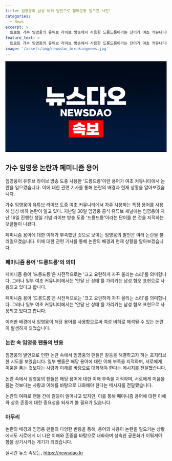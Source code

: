 ```yaml
---
title: 임영웅의 남성 비하 발언으로 불매운동 일으킨 사건!
categories:
  - News
excerpt: >
  트로트 가수 임영웅의 유튜브 라이브 방송에서 사용한 드릉드릉이라는 단어가 여초 커뮤니티에서 남성 비하 용어로 사용된다는 논란이 일고 있다. 해당 단어의 의미와 여성들 사이에서의 사용 등이 논란이 되고, 팬들 사이에서도 반응이 엇갈리고 있다. 논란이 제기되면서 팬들 사이에서 혐오적인 단어 사용에 대한 인식 개선을 촉구하는 의견과 함께 지지하는 목소리도 함께 나오고 있다. Kontext: 유튜브 라이브 방송에서 사용한 용어가 여성 커뮤니티에서 남성 비하 용어로 사용된다는 논란이 일고 있다. 
feature_text: >
  트로트 가수 임영웅의 유튜브 라이브 방송에서 사용한 드릉드릉이라는 단어가 여초 커뮤니티에서 남성 비하 용어로 사용된다는 논란이 일고 있다. 해당 단어의 의미와 여성들 사이에서의 사용 등이 논란이 되고, 팬들 사이에서도 반응이 엇갈리고 있다. 논란이 제기되면서 팬들 사이에서 혐오적인 단어 사용에 대한 인식 개선을 촉구하는 의견과 함께 지지하는 목소리도 함께 나오고 있다. Kontext: 유튜브 라이브 방송에서 사용한 용어가 여성 커뮤니티에서 남성 비하 용어로 사용된다는 논란이 일고 있다. 
image: '/assets/img/newsdao_breakingnews.jpg'
---
```


<p><img src="/assets/img/newsdao_breakingnews.jpg" alt="ontimetimes 속보" /></p>

<h2 data-ke-size="size26">가수 임영웅 논란과 페미니즘 용어</h2>

<p>임영웅이 유튜브 라이브 방송 도중 사용한 '드릉드릉'이란 용어가 여초 커뮤니티에서 논란을 일으켰습니다. 이에 대한 관련 기사를 통해 논란의 배경과 현재 상황을 알아보겠습니다.</p>

<p data-ke-size="size16">가수 임영웅이 유튜브 라이브 도중 여초 커뮤니티에서 자주 사용하는 특정 용어를 사용해 남성 비하 논란이 일고 있다. 지난달 30일 임영웅 공식 유튜브 채널에는 임영웅이 지난 16일 진행한 생일 기념 라이브 방송 도중 '드릉드릉'이라는 단어를 쓴 것을 지적하는 댓글들이 나왔다.</p>

<p>페미니즘 용어에 대한 이해가 부족했던 것으로 보이는 임영웅의 발언은 여러 논란을 불러일으켰습니다. 이에 대한 관련 기사를 통해 논란의 배경과 현재 상황을 알아보겠습니다.</p>

<h3 data-ke-size="size24">페미니즘 용어 '드릉드릉'의 의미</h3>

<p>페미니즘 용어 '드릉드릉'은 사전적으로는 '크고 요란하게 자꾸 울리는 소리'를 의미합니다. 그러나 일부 여초 커뮤니티에서는 '안달 난 상태'를 가리키는 남성 혐오 표현으로 사용되고 있다고 합니다.</p>

<p data-ke-size="size16">페미니즘 용어 '드릉드릉'은 사전적으로는 '크고 요란하게 자꾸 울리는 소리'를 의미합니다. 그러나 일부 여초 커뮤니티에서는 '안달 난 상태'를 가리키는 남성 혐오 표현으로 사용되고 있다고 합니다.</p>

<p>이러한 배경에서 임영웅이 해당 용어를 사용함으로써 여성 비하로 해석될 수 있는 논란이 발생하게 되었습니다.</p>

<h3 data-ke-size="size24">논란 속 임영웅 팬들의 반응</h3>

<p>임영웅의 발언으로 인한 논란 속에서 임영웅의 팬들은 갈등을 해결하고자 하는 포지티브한 시도를 보였습니다. 일부 팬들은 해당 용어에 대한 이해 부족을 지적하며, 서로에게 미움을 품는 것보다는 사랑과 이해를 바탕으로 대화해야 한다는 메시지를 전달했습니다.</p>

<p data-ke-size="size16">논란 속에서 임영웅의 팬들은 해당 용어에 대한 이해 부족을 지적하며, 서로에게 미움을 품는 것보다는 사랑과 이해를 바탕으로 대화해야 한다는 메시지를 전달했습니다.</p>

<p>논란의 여파로 팬들 간에 갈등이 일어나고 있지만, 이를 통해 페미니즘 용어에 대한 이해와 상호 존중에 대한 중요성을 되새겨 볼 필요가 있습니다.</p>

<h3 data-ke-size="size24">마무리</h3>

<p>논란의 배경과 임영웅 팬들의 다양한 반응을 통해, 용어의 사용이 논란을 일으키는 상황에서도 서로에게 더 나은 이해와 존중을 바탕으로 대화하며 성숙한 공론화가 이뤄져야 함을 상기시키는 계기가 되었습니다.</p>

<p data-ke-size="size16"></p>
실시간 뉴스 속보는, <a href="https://newsdao.kr" rel="dofollow">https://newsdao.kr</a>


